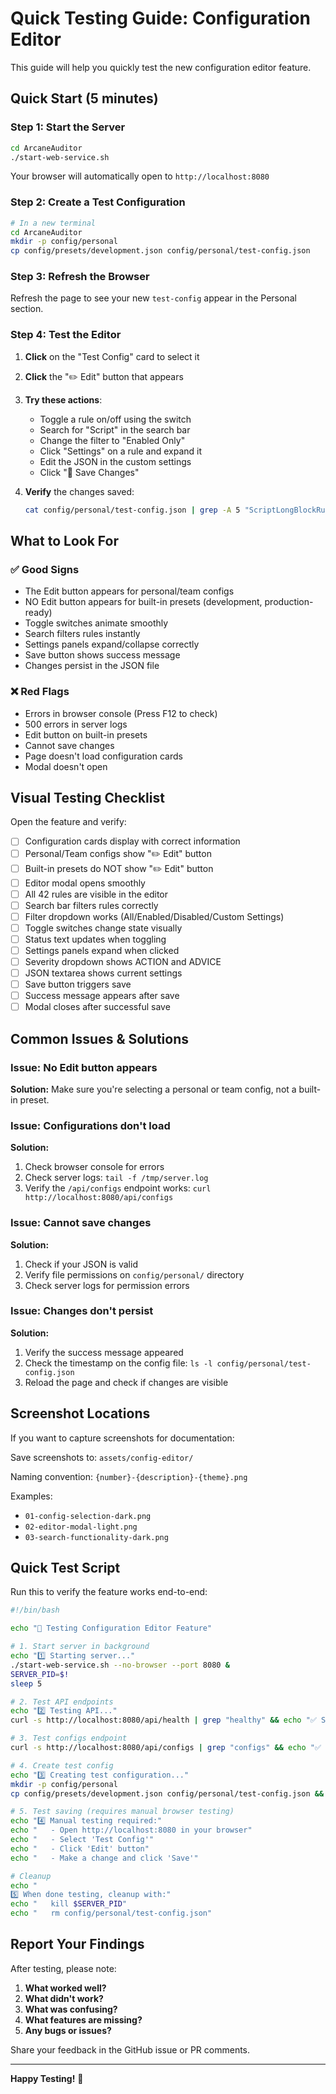 # Quick Testing Guide: Configuration Editor

This guide will help you quickly test the new configuration editor feature.

## Quick Start (5 minutes)

### Step 1: Start the Server
```bash
cd ArcaneAuditor
./start-web-service.sh
```

Your browser will automatically open to `http://localhost:8080`

### Step 2: Create a Test Configuration
```bash
# In a new terminal
cd ArcaneAuditor
mkdir -p config/personal
cp config/presets/development.json config/personal/test-config.json
```

### Step 3: Refresh the Browser
Refresh the page to see your new `test-config` appear in the Personal section.

### Step 4: Test the Editor

1. **Click** on the "Test Config" card to select it
2. **Click** the "✏️ Edit" button that appears
3. **Try these actions**:
   - Toggle a rule on/off using the switch
   - Search for "Script" in the search bar
   - Change the filter to "Enabled Only"
   - Click "Settings" on a rule and expand it
   - Edit the JSON in the custom settings
   - Click "💾 Save Changes"

4. **Verify** the changes saved:
   ```bash
   cat config/personal/test-config.json | grep -A 5 "ScriptLongBlockRule"
   ```

## What to Look For

### ✅ Good Signs
- The Edit button appears for personal/team configs
- NO Edit button appears for built-in presets (development, production-ready)
- Toggle switches animate smoothly
- Search filters rules instantly
- Settings panels expand/collapse correctly
- Save button shows success message
- Changes persist in the JSON file

### ❌ Red Flags
- Errors in browser console (Press F12 to check)
- 500 errors in server logs
- Edit button on built-in presets
- Cannot save changes
- Page doesn't load configuration cards
- Modal doesn't open

## Visual Testing Checklist

Open the feature and verify:

- [ ] Configuration cards display with correct information
- [ ] Personal/Team configs show "✏️ Edit" button
- [ ] Built-in presets do NOT show "✏️ Edit" button
- [ ] Editor modal opens smoothly
- [ ] All 42 rules are visible in the editor
- [ ] Search bar filters rules correctly
- [ ] Filter dropdown works (All/Enabled/Disabled/Custom Settings)
- [ ] Toggle switches change state visually
- [ ] Status text updates when toggling
- [ ] Settings panels expand when clicked
- [ ] Severity dropdown shows ACTION and ADVICE
- [ ] JSON textarea shows current settings
- [ ] Save button triggers save
- [ ] Success message appears after save
- [ ] Modal closes after successful save

## Common Issues & Solutions

### Issue: No Edit button appears
**Solution:** Make sure you're selecting a personal or team config, not a built-in preset.

### Issue: Configurations don't load
**Solution:**
1. Check browser console for errors
2. Check server logs: `tail -f /tmp/server.log`
3. Verify the `/api/configs` endpoint works: `curl http://localhost:8080/api/configs`

### Issue: Cannot save changes
**Solution:**
1. Check if your JSON is valid
2. Verify file permissions on `config/personal/` directory
3. Check server logs for permission errors

### Issue: Changes don't persist
**Solution:**
1. Verify the success message appeared
2. Check the timestamp on the config file: `ls -l config/personal/test-config.json`
3. Reload the page and check if changes are visible

## Screenshot Locations

If you want to capture screenshots for documentation:

Save screenshots to: `assets/config-editor/`

Naming convention: `{number}-{description}-{theme}.png`

Examples:
- `01-config-selection-dark.png`
- `02-editor-modal-light.png`
- `03-search-functionality-dark.png`

## Quick Test Script

Run this to verify the feature works end-to-end:

```bash
#!/bin/bash

echo "🧪 Testing Configuration Editor Feature"

# 1. Start server in background
echo "1️⃣ Starting server..."
./start-web-service.sh --no-browser --port 8080 &
SERVER_PID=$!
sleep 5

# 2. Test API endpoints
echo "2️⃣ Testing API..."
curl -s http://localhost:8080/api/health | grep "healthy" && echo "✅ Server is healthy" || echo "❌ Server not responding"

# 3. Test configs endpoint
curl -s http://localhost:8080/api/configs | grep "configs" && echo "✅ Configs API works" || echo "❌ Configs API failed"

# 4. Create test config
echo "3️⃣ Creating test configuration..."
mkdir -p config/personal
cp config/presets/development.json config/personal/test-config.json && echo "✅ Test config created" || echo "❌ Failed to create test config"

# 5. Test saving (requires manual browser testing)
echo "4️⃣ Manual testing required:"
echo "   - Open http://localhost:8080 in your browser"
echo "   - Select 'Test Config'"
echo "   - Click 'Edit' button"
echo "   - Make a change and click 'Save'"

# Cleanup
echo "
5️⃣ When done testing, cleanup with:"
echo "   kill $SERVER_PID"
echo "   rm config/personal/test-config.json"
```

## Report Your Findings

After testing, please note:

1. **What worked well?**
2. **What didn't work?**
3. **What was confusing?**
4. **What features are missing?**
5. **Any bugs or issues?**

Share your feedback in the GitHub issue or PR comments.

---

**Happy Testing!** 🎉

